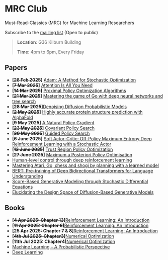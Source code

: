 # MRC Club
Must-Read-Classics (MRC) for Machine Learning Researchers

Subscribe to the [mailling list](https://listserv.manchester.ac.uk/cgi-bin/wa?SUBED1=cs-ml-mrc&A=1) (Open to public)

> **Location**: G36 Kilburn Building
> 
> **Time**: 4pm to 6pm, Every Friday

## Papers
* **[~~28 Feb 2025~~]** [Adam: A Method for Stochastic Optimization](https://arxiv.org/abs/1412.6980)
* **[~~7 Mar 2025~~]** [Attention Is All You Need](https://arxiv.org/abs/1706.03762)
* **[~~14 Mar 2025~~]** [Proximal Policy Optimization Algorithms](https://arxiv.org/abs/1707.06347)
* **[~~21 Mar 2025~~]** [Mastering the game of Go with deep neural networks and tree search](https://www.nature.com/articles/nature16961)
* **[~~28 Mar 2025~~]**[Denoising Diffusion Probabilistic Models](https://proceedings.neurips.cc/paper_files/paper/2020/file/4c5bcfec8584af0d967f1ab10179ca4b-Paper.pdf)
* **[~~2 May 2025~~]** [Highly accurate protein structure prediction with AlphaFold](https://www.nature.com/articles/s41586-021-03819-2)
* **[~~9 May 2025~~]** [A Natural Policy Gradient](https://proceedings.neurips.cc/paper_files/paper/2001/file/4b86abe48d358ecf194c56c69108433e-Paper.pdf)
* **[~~23 May 2025~~]** [Covariant Policy Search](https://kilthub.cmu.edu/articles/journal_contribution/Covariant_Policy_Search/6552458?file=12033788)
* **[~~30 May 2025~~]** [Guided Policy Search](https://proceedings.mlr.press/v28/levine13.html)
* **[~~6 June 2025~~]** [Soft Actor-Critic: Off-Policy Maximum Entropy Deep Reinforcement Learning with a Stochastic Actor](https://arxiv.org/abs/1801.01290)
* **[~~13 June 2025~~]** [Trust Region Policy Optimization](https://arxiv.org/abs/1502.05477)
* **[~~27 June 2025~~]** [Maximum a Posteriori Policy Optimisation](https://arxiv.org/abs/1806.06920)
* [Human-level control through deep reinforcement learning](https://www.nature.com/articles/nature14236)
* [Mastering Atari, Go, chess and shogi by planning with a learned model](https://www.nature.com/articles/s41586-020-03051-4)
* [BERT: Pre-training of Deep Bidirectional Transformers for Language Understanding](https://arxiv.org/abs/1810.04805)
* [Score-Based Generative Modeling through Stochastic Differential Equations](https://arxiv.org/abs/2011.13456)
* [Elucidating the Design Space of Diffusion-Based Generative Models](https://arxiv.org/abs/2206.00364)

## Books
* **[~~4 Apr 2025: Chapter 13~~]**[Reinforcement Learning: An Introduction](https://www.andrew.cmu.edu/course/10-703/textbook/BartoSutton.pdf)
* **[~~11 Apr 2025: Chapter 6~~]**[Reinforcement Learning: An Introduction](https://www.andrew.cmu.edu/course/10-703/textbook/BartoSutton.pdf)
* **[~~25 Apr 2025: Chapter 7 & 8~~]**[Reinforcement Learning: An Introduction](https://www.andrew.cmu.edu/course/10-703/textbook/BartoSutton.pdf)
* **[~~4th Jul 2025: Chapter3~~]**[Numerical Optimization](https://www.math.uci.edu/~qnie/Publications/NumericalOptimization.pdf)
* **[11th Jul 2025: Chapter4]**[Numerical Optimization](https://www.math.uci.edu/~qnie/Publications/NumericalOptimization.pdf)
* [Machine Learning – A Probabilistic Perspective](https://github.com/kerasking/book-1/blob/master/ML%20Machine%20Learning-A%20Probabilistic%20Perspective.pdf)
* [Deep Learning](https://www.deeplearningbook.org/)
